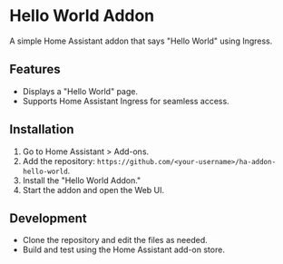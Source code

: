# Hello World Addon

A simple Home Assistant addon that says "Hello World" using Ingress.

## Features
- Displays a "Hello World" page.
- Supports Home Assistant Ingress for seamless access.

## Installation
1. Go to Home Assistant > Add-ons.
2. Add the repository: `https://github.com/<your-username>/ha-addon-hello-world`.
3. Install the "Hello World Addon."
4. Start the addon and open the Web UI.

## Development
- Clone the repository and edit the files as needed.
- Build and test using the Home Assistant add-on store.
